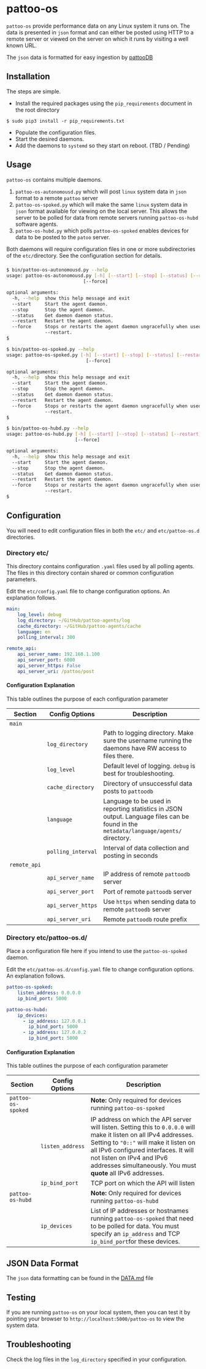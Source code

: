 # pattoo-os

`pattoo-os` provide performance data on any Linux system it runs on. The data is presented in `json` format and can either be posted using HTTP to a remote server or viewed on the server on which it runs by visiting a well known URL.

The `json` data is formatted for easy ingestion by [pattooDB](https://github.com/PalisadoesFoundation/pattoo-ng)

## Installation
The steps are simple.

* Install the required packages using the `pip_requirements` document in the root directory
```
$ sudo pip3 install -r pip_requirements.txt
```
* Populate the configuration files.
* Start the desired daemons.
* Add the daemons to `systemd` so they start on reboot. (TBD / Pending)

## Usage

`pattoo-os` contains multiple daemons.

1. `pattoo-os-autonomousd.py` which will post `linux` system data in `json` format to a remote `pattoo` server
1. `pattoo-os-spoked.py` which will make the same `linux` system data in `json` format available for viewing on the local server. This allows the server to be polled for data from remote servers running  `pattoo-os-hubd` software agents.
1. `pattoo-os-hubd.py` which polls `pattoo-os-spoked` enables devices for data to be posted to the `patoo` server.

Both daemons will require configuration files in one or more subdirectories of the `etc/`directory. See the configuration section for details.

###
```bash
$ bin/pattoo-os-autonomousd.py --help
usage: pattoo-os-autonomousd.py [-h] [--start] [--stop] [--status] [--restart]
                            [--force]

optional arguments:
  -h, --help  show this help message and exit
  --start     Start the agent daemon.
  --stop      Stop the agent daemon.
  --status    Get daemon daemon status.
  --restart   Restart the agent daemon.
  --force     Stops or restarts the agent daemon ungracefully when used with --stop or
              --restart.
$
```


```bash
$ bin/pattoo-os-spoked.py --help
usage: pattoo-os-spoked.py [-h] [--start] [--stop] [--status] [--restart]
                             [--force]

optional arguments:
  -h, --help  show this help message and exit
  --start     Start the agent daemon.
  --stop      Stop the agent daemon.
  --status    Get daemon daemon status.
  --restart   Restart the agent daemon.
  --force     Stops or restarts the agent daemon ungracefully when used with --stop or
              --restart.
$
```

```bash
$ bin/pattoo-os-hubd.py --help
usage: pattoo-os-hubd.py [-h] [--start] [--stop] [--status] [--restart]
                         [--force]

optional arguments:
  -h, --help  show this help message and exit
  --start     Start the agent daemon.
  --stop      Stop the agent daemon.
  --status    Get daemon daemon status.
  --restart   Restart the agent daemon.
  --force     Stops or restarts the agent daemon ungracefully when used with --stop or
              --restart.
$
```


## Configuration

You will need to edit configuration files in both the `etc/` and `etc/pattoo-os.d` directories.

### Directory etc/

This directory contains configuration `.yaml` files used by all polling agents. The files in this directory contain shared or common configuration parameters.

Edit the `etc/config.yaml` file to change configuration options. An explanation follows.

```yaml
main:
    log_level: debug
    log_directory: ~/GitHub/pattoo-agents/log
    cache_directory: ~/GitHub/pattoo-agents/cache
    language: en
    polling_interval: 300

remote_api:
    api_server_name: 192.168.1.100
    api_server_port: 6000
    api_server_https: False
    api_server_uri: /pattoo/post

```

#### Configuration Explanation

This table outlines the purpose of each configuration parameter

|Section | Config Options          | Description                    |
|--|--|--|
| `main` |||
||  `log_directory` | Path to logging directory. Make sure the username running the daemons have RW access to files there. |
||  `log_level` | Default level of logging. `debug` is best for troubleshooting. |
|| `cache_directory` | Directory of unsuccessful data posts to `pattoodb`|
|| `language` | Language  to be used in reporting statistics in JSON output. Language files can be found in the `metadata/language/agents/` directory.|
|| `polling_interval`              | Interval of data collection and posting in seconds   |
| `remote_api` |||
|| `api_server_name`       | IP address of remote `pattoodb` server      |
|| `api_server_port`       | Port of remote `pattoodb` server     |
|| `api_server_https`      | Use `https` when sending data  to remote `pattoodb` server|
|| `api_server_uri`        | Remote `pattoodb` route prefix       |


### Directory etc/pattoo-os.d/

Place a configuration file here if you intend to use the `pattoo-os-spoked` daemon.

Edit the `etc/pattoo-os.d/config.yaml` file to change configuration options. An explanation follows.


```yaml
pattoo-os-spoked:
    listen_address: 0.0.0.0
    ip_bind_port: 5000

pattoo-os-hubd:
    ip_devices:
      - ip_address: 127.0.0.1
        ip_bind_port: 5000    
      - ip_address: 127.0.0.2
        ip_bind_port: 5000            
```

#### Configuration Explanation

This table outlines the purpose of each configuration parameter

|Section | Config Options          | Description                    |
|--|--|--|
| `pattoo-os-spoked` | | **Note:** Only required for devices running `pattoo-os-spoked` |
|| `listen_address` | IP address on which the API server will listen. Setting this to `0.0.0.0` will make it listen on all IPv4 addresses. Setting to `"0::"` will make it listen on all IPv6 configured interfaces. It will not listen on IPv4 and IPv6 addresses simultaneously. You must **quote** all IPv6 addresses.|
|| `ip_bind_port`              | TCP port on which the API will listen|
| `pattoo-os-hubd` | | **Note:** Only required for devices running `pattoo-os-hubd` |
|| `ip_devices` | List of IP addresses or hostnames running `pattoo-os-spoked` that need to be polled for data. You must specify an `ip_address` and TCP `ip_bind_port`for these devices.

## JSON Data Format

The `json` data formatting can be found in the [DATA.md](DATA.md) file

## Testing
If you are running `pattoo-os` on your local system, then you can test it by pointing your browser to `http://localhost:5000/pattoo-os` to view the system data.

## Troubleshooting
Check the log files in the `log_directory` specified in your configuration.

